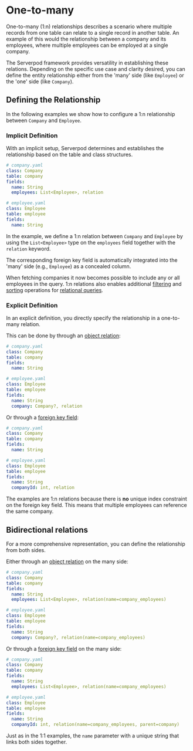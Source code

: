 # One-to-many

One-to-many (1:n) relationships describes a scenario where multiple records from one table can relate to a single record in another table. An example of this would the relationship between a company and its employees, where multiple employees can be employed at a single company.

The Serverpod framework provides versatility in establishing these relations. Depending on the specific use case and clarity desired, you can define the entity relationship either from the 'many' side (like `Employee`) or the 'one' side (like `Company`).

## Defining the Relationship

In the following examples we show how to configure a 1:n relationship between `Company` and `Employee`.

### Implicit Definition

With an implicit setup, Serverpod determines and establishes the relationship based on the table and class structures.

```yaml
# company.yaml
class: Company
table: company
fields:
  name: String
  employees: List<Employee>, relation

# employee.yaml
class: Employee
table: employee
fields:
  name: String
```

In the example, we define a 1:n relation between `Company` and `Employee` by using the `List<Employee>` type on the `employees` field together with the `relation` keyword.

The corresponding foreign key field is automatically integrated into the 'many' side (e.g., `Employee`) as a concealed column.

When fetching companies it now becomes possible to include any or all employees in the query. 1:n relations also enables additional [filtering](../filter#1n) and [sorting](../sort#sort-on-relations) operations for [relational queries](../relation-queries).  

### Explicit Definition

In an explicit definition, you directly specify the relationship in a one-to-many relation.

This can be done by through an [object relation](one-to-one#with-an-object):

```yaml
# company.yaml
class: Company
table: company
fields:
  name: String

# employee.yaml
class: Employee
table: employee
fields:
  name: String
  company: Company?, relation
```

Or through a [foreign key field](one-to-one#with-an-id-field):

```yaml
# company.yaml
class: Company
table: company
fields:
  name: String

# employee.yaml
class: Employee
table: employee
fields:
  name: String
  companyId: int, relation
```

The examples are 1:n relations because there is **no** unique index constraint on the foreign key field. This means that multiple employees can reference the same company.

## Bidirectional relations

For a more comprehensive representation, you can define the relationship from both sides. 

Either through an [object relation](one-to-one#with-an-object) on the many side:

```yaml
# company.yaml
class: Company
table: company
fields:
  name: String
  employees: List<Employee>, relation(name=company_employees)

# employee.yaml
class: Employee
table: employee
fields:
  name: String
  company: Company?, relation(name=company_employees)
```

Or through a [foreign key field](one-to-one#with-an-id-field) on the many side:

```yaml
# company.yaml
class: Company
table: company
fields:
  name: String
  employees: List<Employee>, relation(name=company_employees)

# employee.yaml
class: Employee
table: employee
fields:
  name: String
  companyId: int, relation(name=company_employees, parent=company)
```

Just as in the 1:1 examples, the `name` parameter with a unique string that links both sides together.
